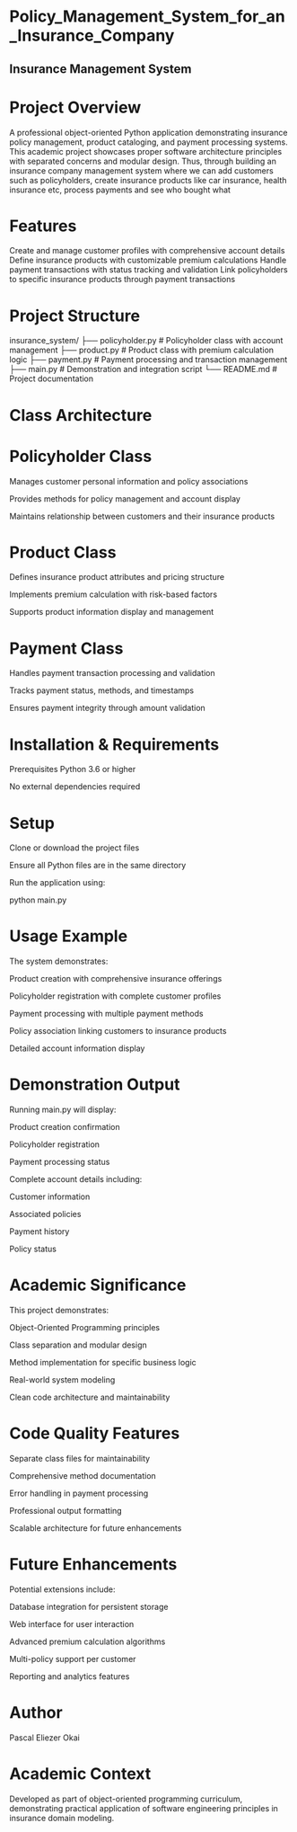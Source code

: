 # Policy_Management_System_for_an_Insurance_Company
## Insurance Management System
# Project Overview
A professional object-oriented Python application demonstrating insurance policy management, product cataloging, and payment processing systems. This academic project showcases proper software architecture principles with separated concerns and modular design. Thus, through building an insurance company management system where we can add customers such as policyholders, create insurance products like car insurance, health insurance etc, process payments and see who bought what

# Features
Create and manage customer profiles with comprehensive account details
Define insurance products with customizable premium calculations
Handle payment transactions with status tracking and validation
Link policyholders to specific insurance products through payment transactions

# Project Structure

insurance_system/
├── policyholder.py    # Policyholder class with account management
├── product.py         # Product class with premium calculation logic
├── payment.py         # Payment processing and transaction management
├── main.py           # Demonstration and integration script
└── README.md         # Project documentation


# Class Architecture
# Policyholder Class
Manages customer personal information and policy associations

Provides methods for policy management and account display

Maintains relationship between customers and their insurance products

# Product Class
Defines insurance product attributes and pricing structure

Implements premium calculation with risk-based factors

Supports product information display and management

# Payment Class
Handles payment transaction processing and validation

Tracks payment status, methods, and timestamps

Ensures payment integrity through amount validation

# Installation & Requirements
Prerequisites
Python 3.6 or higher

No external dependencies required

# Setup
Clone or download the project files

Ensure all Python files are in the same directory

Run the application using:

python main.py

# Usage Example
The system demonstrates:

Product creation with comprehensive insurance offerings

Policyholder registration with complete customer profiles

Payment processing with multiple payment methods

Policy association linking customers to insurance products

Detailed account information display

# Demonstration Output
Running main.py will display:

Product creation confirmation

Policyholder registration

Payment processing status

Complete account details including:

Customer information

Associated policies

Payment history

Policy status

# Academic Significance
This project demonstrates:

Object-Oriented Programming principles

Class separation and modular design

Method implementation for specific business logic

Real-world system modeling

Clean code architecture and maintainability

# Code Quality Features
Separate class files for maintainability

Comprehensive method documentation

Error handling in payment processing

Professional output formatting

Scalable architecture for future enhancements

# Future Enhancements
Potential extensions include:

Database integration for persistent storage

Web interface for user interaction

Advanced premium calculation algorithms

Multi-policy support per customer

Reporting and analytics features

# Author
Pascal Eliezer Okai


# Academic Context
Developed as part of object-oriented programming curriculum, demonstrating practical application of software engineering principles in insurance domain modeling.
